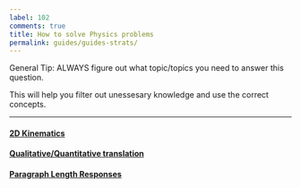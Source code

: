 ```yaml
---
label: 102
comments: true
title: How to solve Physics problems
permalink: guides/guides-strats/
---
```

General Tip: ALWAYS figure out what topic/topics you need to answer this question. 

This will help you filter out unessesary knowledge and use the correct concepts.

---

#### [2D Kinematics](/guides/guides-strats/kin-strats)
#### [Qualitative/Quantitative translation](/guides/guides-strats/qualquant-strats)
#### [Paragraph Length Responses](/guides/guides-strats/para-strats)
